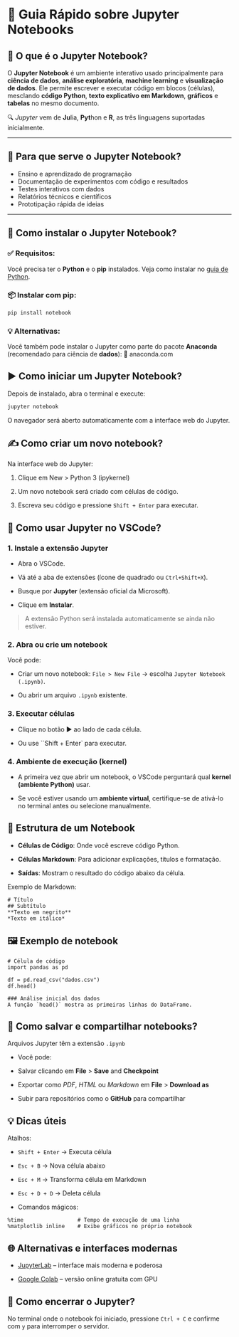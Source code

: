 # 📘 Guia Rápido sobre Jupyter Notebooks

## 🧠 O que é o Jupyter Notebook?

O **Jupyter Notebook** é um ambiente interativo usado principalmente para **ciência de dados**, **análise exploratória**, **machine learning** e **visualização de dados**. Ele permite escrever e executar código em blocos (células), mesclando **código Python**, **texto explicativo em Markdown**, **gráficos** e **tabelas** no mesmo documento.

🔍 *Jupyter* vem de **Ju**lia, **Pyt**hon e **R**, as três linguagens suportadas inicialmente.

---

## 🎯 Para que serve o Jupyter Notebook?

- Ensino e aprendizado de programação
- Documentação de experimentos com código e resultados
- Testes interativos com dados
- Relatórios técnicos e científicos
- Prototipação rápida de ideias

---

## 🚀 Como instalar o Jupyter Notebook?

### ✅ Requisitos:
Você precisa ter o **Python** e o **pip** instalados. Veja como instalar no [guia de Python](https://pypi.org/project/notebook/).

### 📦 Instalar com pip:
```sh
pip install notebook
```

### 💡 Alternativas:
Você também pode instalar o Jupyter como parte do pacote **Anaconda** (recomendado para ciência de **dados**):
🔗 anaconda.com

## ▶️ Como iniciar um Jupyter Notebook?
Depois de instalado, abra o terminal e execute:

```sh
jupyter notebook
```
O navegador será aberto automaticamente com a interface web do Jupyter.

## ✍️ Como criar um novo notebook?
Na interface web do Jupyter:

1. Clique em New > Python 3 (ipykernel)

2. Um novo notebook será criado com células de código.

3. Escreva seu código e pressione `Shift + Enter` para executar.

## 📝 Como usar Jupyter no VSCode?

### 1. **Instale a extensão Jupyter**

-  Abra o VSCode.

- Vá até a aba de extensões (ícone de quadrado ou `Ctrl+Shift+X`).

- Busque por **Jupyter** (extensão oficial da Microsoft).

- Clique em **Instalar**.

> A extensão Python será instalada automaticamente se ainda não estiver.

### 2. Abra ou crie um notebook
Você pode:

- Criar um novo notebook: `File > New File` → escolha `Jupyter Notebook (.ipynb)`.

- Ou abrir um arquivo `.ipynb` existente.

### 3. Executar células
- Clique no botão ▶️ ao lado de cada célula.

- Ou use ``Shift + Enter` para executar.

### 4. Ambiente de execução (kernel)
- A primeira vez que abrir um notebook, o VSCode perguntará qual **kernel (ambiente Python)** usar.

- Se você estiver usando um **ambiente virtual**, certifique-se de ativá-lo no terminal antes ou selecione manualmente.

## 🧩 Estrutura de um Notebook
- **Células de Código**: Onde você escreve código Python.

- **Células Markdown**: Para adicionar explicações, títulos e formatação.

- **Saídas**: Mostram o resultado do código abaixo da célula.

Exemplo de Markdown:

```
# Título
## Subtítulo
**Texto em negrito**
*Texto em itálico*
```

## 🖼️ Exemplo de notebook

```
# Célula de código
import pandas as pd

df = pd.read_csv("dados.csv")
df.head()
```
```
### Análise inicial dos dados
A função `head()` mostra as primeiras linhas do DataFrame.
```

## 📁 Como salvar e compartilhar notebooks?
Arquivos Jupyter têm a extensão `.ipynb`

- Você pode:

- Salvar clicando em **File** > **Save** and **Checkpoint**

- Exportar como *PDF*, *HTML* ou *Markdown* em **File** > **Download as**

- Subir para repositórios como o **GitHub** para compartilhar

## 💡 Dicas úteis
Atalhos:

- `Shift + Enter` → Executa célula

- `Esc + B` → Nova célula abaixo

- `Esc + M` → Transforma célula em Markdown

- `Esc + D + D` → Deleta célula

- Comandos mágicos:

```
%time                 # Tempo de execução de uma linha
%matplotlib inline    # Exibe gráficos no próprio notebook
```

## 🌐 Alternativas e interfaces modernas 

- [JupyterLab](https://jupyterlab.readthedocs.io/en/latest/) – interface mais moderna e poderosa

- [Google Colab](https://colab.research.google.com) – versão online gratuita com GPU

## 🛑 Como encerrar o Jupyter?
No terminal onde o notebook foi iniciado, pressione `Ctrl + C` e confirme com `y` para interromper o servidor.